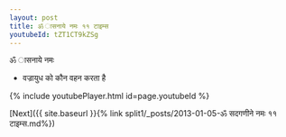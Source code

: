 ```yaml
---
layout: post
title: ॐ ासनाये नमः ११ टाइम्स
youtubeId: tZT1CT9kZSg
---
```

 
 
 ॐ ासनाये नमः  
 
 -  वज्रायुध को कौन वहन करता है 
 
  
 
  
 
 
 
 
 
 


{% include youtubePlayer.html id=page.youtubeId %}
 
[Next]({{ site.baseurl }}{% link  split1/_posts/2013-01-05-ॐ सदगणीने नमः ११ टाइम्स.md%})
 
